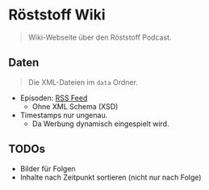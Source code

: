 # Röststoff Wiki
> Wiki-Webseite über den Röststoff Podcast.

## Daten
> Die XML-Dateien im `data` Ordner.
 
* Episoden: [RSS Feed](https://feeds.megaphone.fm/TWG3193347111)
    * Ohne XML Schema (XSD)
* Timestamps nur ungenau.
    * Da Werbung dynamisch eingespielt wird.

## TODOs
* Bilder für Folgen
* Inhalte nach Zeitpunkt sortieren (nicht nur nach Folge)

